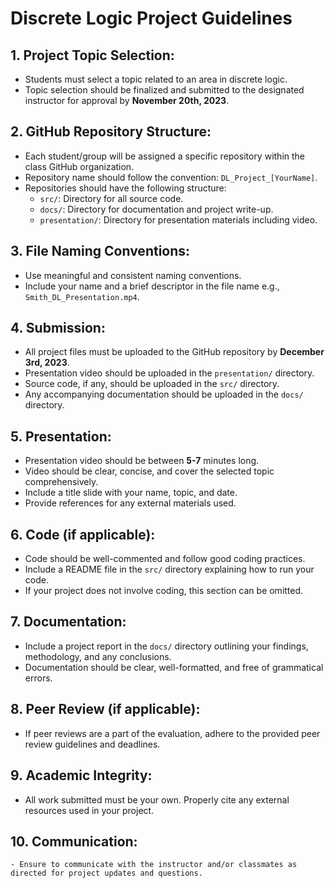 # Discrete Logic Project Guidelines

## 1. **Project Topic Selection:**
   - Students must select a topic related to an area in discrete logic. 
   - Topic selection should be finalized and submitted to the designated instructor for approval by **November 20th, 2023**.

## 2. **GitHub Repository Structure:**
   - Each student/group will be assigned a specific repository within the class GitHub organization.
   - Repository name should follow the convention: `DL_Project_[YourName]`.
   - Repositories should have the following structure:
     - `src/`: Directory for all source code.
     - `docs/`: Directory for documentation and project write-up.
     - `presentation/`: Directory for presentation materials including video.

## 3. **File Naming Conventions:**
   - Use meaningful and consistent naming conventions.
   - Include your name and a brief descriptor in the file name e.g., `Smith_DL_Presentation.mp4`.

## 4. **Submission:**
   - All project files must be uploaded to the GitHub repository by **December 3rd, 2023**.
   - Presentation video should be uploaded in the `presentation/` directory.
   - Source code, if any, should be uploaded in the `src/` directory.
   - Any accompanying documentation should be uploaded in the `docs/` directory.

## 5. **Presentation:**
   - Presentation video should be between **5-7** minutes long.
   - Video should be clear, concise, and cover the selected topic comprehensively.
   - Include a title slide with your name, topic, and date.
   - Provide references for any external materials used.

## 6. **Code (if applicable):**
   - Code should be well-commented and follow good coding practices.
   - Include a README file in the `src/` directory explaining how to run your code.
   - If your project does not involve coding, this section can be omitted.

## 7. **Documentation:**
   - Include a project report in the `docs/` directory outlining your findings, methodology, and any conclusions.
   - Documentation should be clear, well-formatted, and free of grammatical errors.

## 8. **Peer Review (if applicable):**
   - If peer reviews are a part of the evaluation, adhere to the provided peer review guidelines and deadlines.

## 9. **Academic Integrity:**
   - All work submitted must be your own. Properly cite any external resources used in your project.

## 10. **Communication:**
    - Ensure to communicate with the instructor and/or classmates as directed for project updates and questions.
